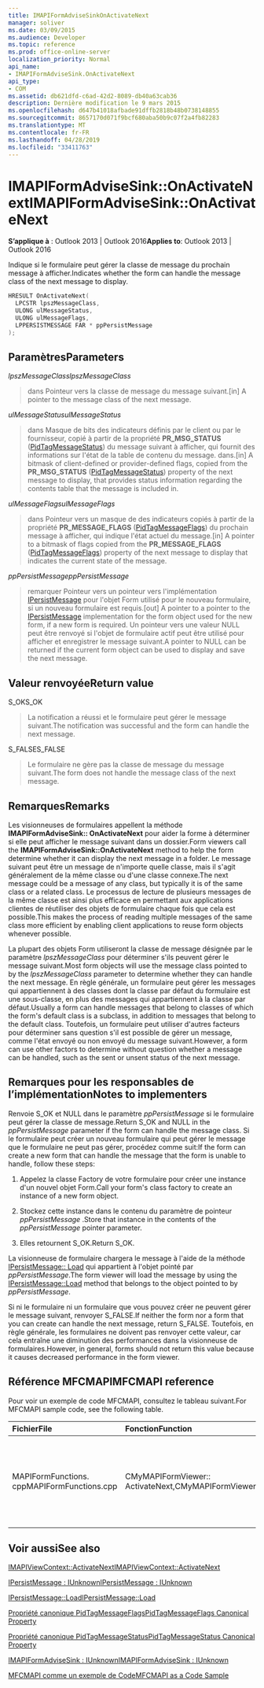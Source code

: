 ```yaml
---
title: IMAPIFormAdviseSinkOnActivateNext
manager: soliver
ms.date: 03/09/2015
ms.audience: Developer
ms.topic: reference
ms.prod: office-online-server
localization_priority: Normal
api_name:
- IMAPIFormAdviseSink.OnActivateNext
api_type:
- COM
ms.assetid: db621dfd-c6ad-42d2-8089-db40a63cab36
description: Dernière modification le 9 mars 2015
ms.openlocfilehash: d647b41018afbade91dffb2818b48b0738148855
ms.sourcegitcommit: 8657170d071f9bcf680aba50b9c07f2a4fb82283
ms.translationtype: MT
ms.contentlocale: fr-FR
ms.lasthandoff: 04/28/2019
ms.locfileid: "33411763"
---
```

# <a name="imapiformadvisesinkonactivatenext"></a><span data-ttu-id="bf4e8-103">IMAPIFormAdviseSink::OnActivateNext</span><span class="sxs-lookup"><span data-stu-id="bf4e8-103">IMAPIFormAdviseSink::OnActivateNext</span></span>

  
  
<span data-ttu-id="bf4e8-104">**S’applique à** : Outlook 2013 | Outlook 2016</span><span class="sxs-lookup"><span data-stu-id="bf4e8-104">**Applies to**: Outlook 2013 | Outlook 2016</span></span> 
  
<span data-ttu-id="bf4e8-105">Indique si le formulaire peut gérer la classe de message du prochain message à afficher.</span><span class="sxs-lookup"><span data-stu-id="bf4e8-105">Indicates whether the form can handle the message class of the next message to display.</span></span>
  
```cpp
HRESULT OnActivateNext(
  LPCSTR lpszMessageClass,
  ULONG ulMessageStatus,
  ULONG ulMessageFlags,
  LPPERSISTMESSAGE FAR * ppPersistMessage
);
```

## <a name="parameters"></a><span data-ttu-id="bf4e8-106">Paramètres</span><span class="sxs-lookup"><span data-stu-id="bf4e8-106">Parameters</span></span>

 <span data-ttu-id="bf4e8-107">_lpszMessageClass_</span><span class="sxs-lookup"><span data-stu-id="bf4e8-107">_lpszMessageClass_</span></span>
  
> <span data-ttu-id="bf4e8-108">dans Pointeur vers la classe de message du message suivant.</span><span class="sxs-lookup"><span data-stu-id="bf4e8-108">[in] A pointer to the message class of the next message.</span></span>
    
 <span data-ttu-id="bf4e8-109">_ulMessageStatus_</span><span class="sxs-lookup"><span data-stu-id="bf4e8-109">_ulMessageStatus_</span></span>
  
> <span data-ttu-id="bf4e8-110">dans Masque de bits des indicateurs définis par le client ou par le fournisseur, copié à partir de la propriété **PR_MSG_STATUS** ([PidTagMessageStatus](pidtagmessagestatus-canonical-property.md)) du message suivant à afficher, qui fournit des informations sur l'état de la table de contenu du message. dans.</span><span class="sxs-lookup"><span data-stu-id="bf4e8-110">[in] A bitmask of client-defined or provider-defined flags, copied from the **PR_MSG_STATUS** ([PidTagMessageStatus](pidtagmessagestatus-canonical-property.md)) property of the next message to display, that provides status information regarding the contents table that the message is included in.</span></span>
    
 <span data-ttu-id="bf4e8-111">_ulMessageFlags_</span><span class="sxs-lookup"><span data-stu-id="bf4e8-111">_ulMessageFlags_</span></span>
  
> <span data-ttu-id="bf4e8-112">dans Pointeur vers un masque de des indicateurs copiés à partir de la propriété **PR_MESSAGE_FLAGS** ([PidTagMessageFlags](pidtagmessageflags-canonical-property.md)) du prochain message à afficher, qui indique l'état actuel du message.</span><span class="sxs-lookup"><span data-stu-id="bf4e8-112">[in] A pointer to a bitmask of flags copied from the **PR_MESSAGE_FLAGS** ([PidTagMessageFlags](pidtagmessageflags-canonical-property.md)) property of the next message to display that indicates the current state of the message.</span></span>
    
 <span data-ttu-id="bf4e8-113">_ppPersistMessage_</span><span class="sxs-lookup"><span data-stu-id="bf4e8-113">_ppPersistMessage_</span></span>
  
> <span data-ttu-id="bf4e8-114">remarquer Pointeur vers un pointeur vers l'implémentation [IPersistMessage](ipersistmessageiunknown.md) pour l'objet Form utilisé pour le nouveau formulaire, si un nouveau formulaire est requis.</span><span class="sxs-lookup"><span data-stu-id="bf4e8-114">[out] A pointer to a pointer to the [IPersistMessage](ipersistmessageiunknown.md) implementation for the form object used for the new form, if a new form is required.</span></span> <span data-ttu-id="bf4e8-115">Un pointeur vers une valeur NULL peut être renvoyé si l'objet de formulaire actif peut être utilisé pour afficher et enregistrer le message suivant.</span><span class="sxs-lookup"><span data-stu-id="bf4e8-115">A pointer to NULL can be returned if the current form object can be used to display and save the next message.</span></span> 
    
## <a name="return-value"></a><span data-ttu-id="bf4e8-116">Valeur renvoyée</span><span class="sxs-lookup"><span data-stu-id="bf4e8-116">Return value</span></span>

<span data-ttu-id="bf4e8-117">S_OK</span><span class="sxs-lookup"><span data-stu-id="bf4e8-117">S_OK</span></span> 
  
> <span data-ttu-id="bf4e8-118">La notification a réussi et le formulaire peut gérer le message suivant.</span><span class="sxs-lookup"><span data-stu-id="bf4e8-118">The notification was successful and the form can handle the next message.</span></span>
    
<span data-ttu-id="bf4e8-119">S_FALSE</span><span class="sxs-lookup"><span data-stu-id="bf4e8-119">S_FALSE</span></span> 
  
> <span data-ttu-id="bf4e8-120">Le formulaire ne gère pas la classe de message du message suivant.</span><span class="sxs-lookup"><span data-stu-id="bf4e8-120">The form does not handle the message class of the next message.</span></span>
    
## <a name="remarks"></a><span data-ttu-id="bf4e8-121">Remarques</span><span class="sxs-lookup"><span data-stu-id="bf4e8-121">Remarks</span></span>

<span data-ttu-id="bf4e8-122">Les visionneuses de formulaires appellent la méthode **IMAPIFormAdviseSink:: OnActivateNext** pour aider la forme à déterminer si elle peut afficher le message suivant dans un dossier.</span><span class="sxs-lookup"><span data-stu-id="bf4e8-122">Form viewers call the **IMAPIFormAdviseSink::OnActivateNext** method to help the form determine whether it can display the next message in a folder.</span></span> <span data-ttu-id="bf4e8-123">Le message suivant peut être un message de n'importe quelle classe, mais il s'agit généralement de la même classe ou d'une classe connexe.</span><span class="sxs-lookup"><span data-stu-id="bf4e8-123">The next message could be a message of any class, but typically it is of the same class or a related class.</span></span> <span data-ttu-id="bf4e8-124">Le processus de lecture de plusieurs messages de la même classe est ainsi plus efficace en permettant aux applications clientes de réutiliser des objets de formulaire chaque fois que cela est possible.</span><span class="sxs-lookup"><span data-stu-id="bf4e8-124">This makes the process of reading multiple messages of the same class more efficient by enabling client applications to reuse form objects whenever possible.</span></span> 
  
<span data-ttu-id="bf4e8-125">La plupart des objets Form utiliseront la classe de message désignée par le paramètre _lpszMessageClass_ pour déterminer s'ils peuvent gérer le message suivant.</span><span class="sxs-lookup"><span data-stu-id="bf4e8-125">Most form objects will use the message class pointed to by the  _lpszMessageClass_ parameter to determine whether they can handle the next message.</span></span> <span data-ttu-id="bf4e8-126">En règle générale, un formulaire peut gérer les messages qui appartiennent à des classes dont la classe par défaut du formulaire est une sous-classe, en plus des messages qui appartiennent à la classe par défaut.</span><span class="sxs-lookup"><span data-stu-id="bf4e8-126">Usually a form can handle messages that belong to classes of which the form's default class is a subclass, in addition to messages that belong to the default class.</span></span> <span data-ttu-id="bf4e8-127">Toutefois, un formulaire peut utiliser d'autres facteurs pour déterminer sans question s'il est possible de gérer un message, comme l'état envoyé ou non envoyé du message suivant.</span><span class="sxs-lookup"><span data-stu-id="bf4e8-127">However, a form can use other factors to determine without question whether a message can be handled, such as the sent or unsent status of the next message.</span></span> 
  
## <a name="notes-to-implementers"></a><span data-ttu-id="bf4e8-128">Remarques pour les responsables de l’implémentation</span><span class="sxs-lookup"><span data-stu-id="bf4e8-128">Notes to implementers</span></span>

<span data-ttu-id="bf4e8-129">Renvoie S_OK et NULL dans le paramètre _ppPersistMessage_ si le formulaire peut gérer la classe de message.</span><span class="sxs-lookup"><span data-stu-id="bf4e8-129">Return S_OK and NULL in the  _ppPersistMessage_ parameter if the form can handle the message class.</span></span> <span data-ttu-id="bf4e8-130">Si le formulaire peut créer un nouveau formulaire qui peut gérer le message que le formulaire ne peut pas gérer, procédez comme suit:</span><span class="sxs-lookup"><span data-stu-id="bf4e8-130">If the form can create a new form that can handle the message that the form is unable to handle, follow these steps:</span></span> 
  
1. <span data-ttu-id="bf4e8-131">Appelez la classe Factory de votre formulaire pour créer une instance d'un nouvel objet Form.</span><span class="sxs-lookup"><span data-stu-id="bf4e8-131">Call your form's class factory to create an instance of a new form object.</span></span>
    
2. <span data-ttu-id="bf4e8-132">Stockez cette instance dans le contenu du paramètre de pointeur _ppPersistMessage_ .</span><span class="sxs-lookup"><span data-stu-id="bf4e8-132">Store that instance in the contents of the  _ppPersistMessage_ pointer parameter.</span></span> 
    
3. <span data-ttu-id="bf4e8-133">Elles retournent S_OK.</span><span class="sxs-lookup"><span data-stu-id="bf4e8-133">Return S_OK.</span></span>
    
<span data-ttu-id="bf4e8-134">La visionneuse de formulaire chargera le message à l'aide de la méthode [IPersistMessage:: Load](ipersistmessage-load.md) qui appartient à l'objet pointé par _ppPersistMessage_.</span><span class="sxs-lookup"><span data-stu-id="bf4e8-134">The form viewer will load the message by using the [IPersistMessage::Load](ipersistmessage-load.md) method that belongs to the object pointed to by  _ppPersistMessage_.</span></span>
  
<span data-ttu-id="bf4e8-135">Si ni le formulaire ni un formulaire que vous pouvez créer ne peuvent gérer le message suivant, renvoyer S_FALSE.</span><span class="sxs-lookup"><span data-stu-id="bf4e8-135">If neither the form nor a form that you can create can handle the next message, return S_FALSE.</span></span> <span data-ttu-id="bf4e8-136">Toutefois, en règle générale, les formulaires ne doivent pas renvoyer cette valeur, car cela entraîne une diminution des performances dans la visionneuse de formulaires.</span><span class="sxs-lookup"><span data-stu-id="bf4e8-136">However, in general, forms should not return this value because it causes decreased performance in the form viewer.</span></span>
  
## <a name="mfcmapi-reference"></a><span data-ttu-id="bf4e8-137">Référence MFCMAPI</span><span class="sxs-lookup"><span data-stu-id="bf4e8-137">MFCMAPI reference</span></span>

<span data-ttu-id="bf4e8-138">Pour voir un exemple de code MFCMAPI, consultez le tableau suivant.</span><span class="sxs-lookup"><span data-stu-id="bf4e8-138">For MFCMAPI sample code, see the following table.</span></span>
  
|<span data-ttu-id="bf4e8-139">**Fichier**</span><span class="sxs-lookup"><span data-stu-id="bf4e8-139">**File**</span></span>|<span data-ttu-id="bf4e8-140">**Fonction**</span><span class="sxs-lookup"><span data-stu-id="bf4e8-140">**Function**</span></span>|<span data-ttu-id="bf4e8-141">**Commentaire**</span><span class="sxs-lookup"><span data-stu-id="bf4e8-141">**Comment**</span></span>|
|:-----|:-----|:-----|
|<span data-ttu-id="bf4e8-142">MAPIFormFunctions. cpp</span><span class="sxs-lookup"><span data-stu-id="bf4e8-142">MAPIFormFunctions.cpp</span></span>  <br/> |<span data-ttu-id="bf4e8-143">CMyMAPIFormViewer:: ActivateNext,</span><span class="sxs-lookup"><span data-stu-id="bf4e8-143">CMyMAPIFormViewer::ActivateNext</span></span>  <br/> |<span data-ttu-id="bf4e8-144">MFCMAPI utilise la méthode **IMAPIFormAdviseSink:: OnActivateNext** pour implémenter la méthode [IMAPIViewContext:: ActivateNext,](imapiviewcontext-activatenext.md) .</span><span class="sxs-lookup"><span data-stu-id="bf4e8-144">MFCMAPI uses the **IMAPIFormAdviseSink::OnActivateNext** method to implement the [IMAPIViewContext::ActivateNext](imapiviewcontext-activatenext.md) method.</span></span>  <br/> |
   
## <a name="see-also"></a><span data-ttu-id="bf4e8-145">Voir aussi</span><span class="sxs-lookup"><span data-stu-id="bf4e8-145">See also</span></span>



[<span data-ttu-id="bf4e8-146">IMAPIViewContext::ActivateNext</span><span class="sxs-lookup"><span data-stu-id="bf4e8-146">IMAPIViewContext::ActivateNext</span></span>](imapiviewcontext-activatenext.md)
  
[<span data-ttu-id="bf4e8-147">IPersistMessage : IUnknown</span><span class="sxs-lookup"><span data-stu-id="bf4e8-147">IPersistMessage : IUnknown</span></span>](ipersistmessageiunknown.md)
  
[<span data-ttu-id="bf4e8-148">IPersistMessage::Load</span><span class="sxs-lookup"><span data-stu-id="bf4e8-148">IPersistMessage::Load</span></span>](ipersistmessage-load.md)
  
[<span data-ttu-id="bf4e8-149">Propriété canonique PidTagMessageFlags</span><span class="sxs-lookup"><span data-stu-id="bf4e8-149">PidTagMessageFlags Canonical Property</span></span>](pidtagmessageflags-canonical-property.md)
  
[<span data-ttu-id="bf4e8-150">Propriété canonique PidTagMessageStatus</span><span class="sxs-lookup"><span data-stu-id="bf4e8-150">PidTagMessageStatus Canonical Property</span></span>](pidtagmessagestatus-canonical-property.md)
  
[<span data-ttu-id="bf4e8-151">IMAPIFormAdviseSink : IUnknown</span><span class="sxs-lookup"><span data-stu-id="bf4e8-151">IMAPIFormAdviseSink : IUnknown</span></span>](imapiformadvisesinkiunknown.md)


[<span data-ttu-id="bf4e8-152">MFCMAPI comme un exemple de Code</span><span class="sxs-lookup"><span data-stu-id="bf4e8-152">MFCMAPI as a Code Sample</span></span>](mfcmapi-as-a-code-sample.md)

